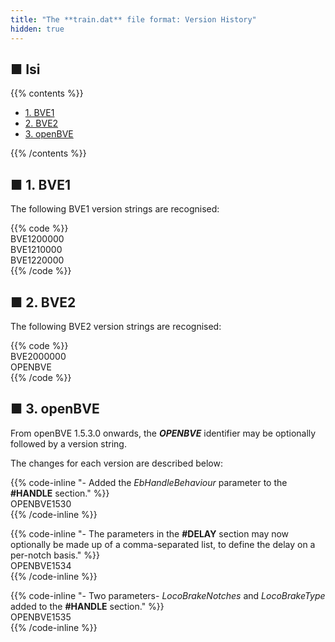 ```yaml
---
title: "The **train.dat** file format: Version History"
hidden: true
---
```


## ■ Isi

{{% contents %}}

- [1. BVE1](#bve1)
- [2. BVE2](#bve2)
- [3. openBVE](#openbve)

{{% /contents %}}

## <a name="bve1"></a>■ 1. BVE1

The following BVE1 version strings are recognised:

{{% code %}}  
BVE1200000  
BVE1210000  
BVE1220000  
{{% /code %}}

## <a name="bve2"></a>■ 2. BVE2

The following BVE2 version strings are recognised: 

{{% code %}}  
BVE2000000  
OPENBVE  
{{% /code %}}

## <a name="openbve"></a>■ 3. openBVE

From openBVE 1.5.3.0 onwards, the ***OPENBVE*** identifier may be optionally followed by a version string.

The changes for each version are described below:

{{% code-inline "\- Added the *EbHandleBehaviour* parameter to the **#HANDLE** section."  %}}  
OPENBVE1530  
{{% /code-inline %}}

{{% code-inline "\- The parameters in the **#DELAY** section may now optionally be made up of a comma-separated list, to define the delay on a per-notch basis." %}}  
OPENBVE1534  
{{% /code-inline %}}

{{% code-inline "\- Two parameters- *LocoBrakeNotches* and *LocoBrakeType* added to the **#HANDLE** section." %}}  
OPENBVE1535  
{{% /code-inline %}}